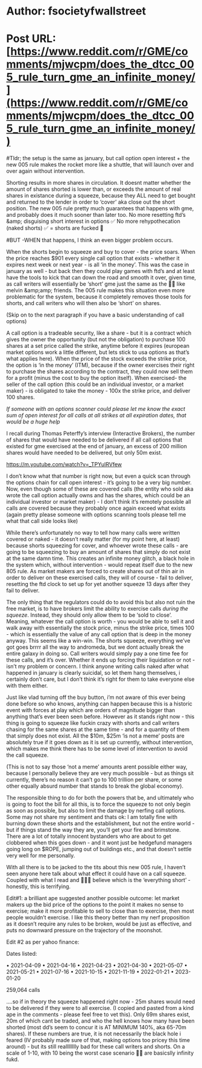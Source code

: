 # Author: fsocietyfwallstreet
# Post URL: [https://www.reddit.com/r/GME/comments/mjwcpm/does_the_dtcc_005_rule_turn_gme_an_infinite_money/](https://www.reddit.com/r/GME/comments/mjwcpm/does_the_dtcc_005_rule_turn_gme_an_infinite_money/)


#Tldr; the setup is the same as january, but call option open interest + the new 005 rule makes the rocket more like a shuttle, that will launch over and over again without intervention.

Shorting results in more shares in circulation.  It doesnt matter whether the amount of shares shorted is lower than, or exceeds the amount of real shares in existance during a squeeze, because they ALL need to get bought and returned to the lender in order to ‘cover’ aka close out the short position.   The new 005 rule pretty much guarantees that happens with gme, and probably does it much sooner than later too.  No more resetting ftd’s &amp;amp; disguising short interest in options ✅ No more rehypothecation (naked shorts) ✅ = shorts are fucked 💯

#BUT -WHEN that happens, I think an even bigger problem occurs.

When the shorts begin to squeeze and buy to cover - the price soars.  When the price reaches $901 every single call option that exists - whether it expires next week or next year - is all ‘in the money’.  This was the case in january as well - but back then they could play games with ftd’s and at least have the tools to kick that can down the road and smooth it over, given time, as call writers will essentially be ‘short’ gme just the same as the 🌈🐻 like melvin &amp;amp;amp; friends.  The 005 rule makes this situation even more problematic for the system, because it completely removes those tools for shorts, and call writers who will then also be ‘short’ on shares.  

(Skip on to the next paragraph if you have a basic understanding of call options)

A call option is a tradeable security, like a share - but it is a contract which gives the owner the opportunity (but not the obligation) to purchase 100 shares at a set price called the strike, anytime before it expires (european market options work a little different, but lets stick to usa options as that’s what applies here).  When the price of the stock exceeds the strike price, the option is ‘in the money’ (ITM), because if the owner exercises their right to purchase the shares according to the contract, they could now sell them for a profit (minus the cost to buy the option itself).  When exercised- the seller of the call option (this could be an individual investor, or a market maker) - is obligated to take the money - 100x the strike price, and deliver 100 shares.  

*If someone with an options scanner could please let me know the exact sum of open interest for all calls at all strikes at all expiration dates, that would be a huge help*

I recall during Thomas Peterffy’s interview (Interactive Brokers), the number of shares that would have needed to be delivered if all call options that existed for gme exercised at the end of january, an excess of 200 million shares would have needed to be delivered, but only 50m exist.  

https://m.youtube.com/watch?v=_TPYuIRVfew

I don’t know what that number is right now, but even a quick scan through the options chain for call open interest - it’s going to be a very big number.  Now, even though some of these are covered calls (the entity who sold aka wrote the call option actually owns and has the shares, which could be an individual investor or market maker) - I don’t think it’s remotely possible all calls are covered because they probably once again exceed what exists (again pretty please someone with options scanning tools please tell me what that call side looks like)

While there’s unfortunately no way to tell how many calls were written covered or naked - it doesn’t really matter (for my point here, at least) because shorts squeezing for cover, and whoever wrote these calls - are going to be squeezing to buy an amount of shares that simply do not exist at the same damn time.  This creates an infinite money glitch, a black hole in the system which, without intervention - would repeat itself due to the new 805 rule.  As market makers are forced to create shares out of thin air in order to deliver on these exercised calls, they will of course - fail to deliver, resetting the ftd clock to set up for yet another squeeze 13 days after they fail to deliver.  

The only thing that the regulators could do to avoid this but also not ruin the free market, is to have brokers limit the ability to exercise calls *during the squeeze*. Instead, they should only allow them to be ‘sold to close’.  Meaning, whatever the call option is worth - you would be able to sell it and walk away with essentially the stock price, minus the strike price, times 100 - which is essentially the value of any call option that is deep in the money anyway.  This seems like a win-win.  The shorts squeeze, everything we’ve got goes brrrr all the way to andromeda, but we dont actually break the entire galaxy in doing so.  Call writers would simply pay a one time fee for these calls, and it’s over.  Whether it ends up forcing their liquidation or not - isn’t my problem or concern.  I think anyone writing calls naked after what happened in january is clearly suicidal, so let them hang themselves, i certainly don’t care, but I don’t think it’s right for them to take everyone else with them either.

Just like vlad turning off the buy button, i’m not aware of this ever being done before so who knows, anything can happen because this is a historic event with forces at play which are orders of magnitude bigger than anything that’s ever been seen before.  However as it stands right now - this thing is going to squeeze like fuckin crazy with shorts and call writers chasing for the same shares at the same time - and for a quantity of them that simply does not exist.  All the $10m, $25m ‘is not a meme’ posts are absolutely true if it goes down as it is set up currently, without intervention, which makes me think there has to be some level of intervention to avoid the call squeeze.  

(This is not to say those ‘not a meme’ amounts arent possible either way, because I personally believe they are very much possible - but as things sit currently, there’s no reason it can’t go to 100 trillion per share, or some other equally absurd number that stands to break the global economy).

The responsible thing to do for both the powers that be, and ultimately who is going to foot the bill for all this, is to force the squeeze to not only begin as soon as possible, but also to limit the damage by nerfing call options.  Some may not share my sentiment and thats ok: I am totally fine with burning down these shorts and the establishment, but not the entire world - but if things stand the way they are, you’ll get your fire and brimstone.  There are a lot of totally innocent bystanders who are about to get clobbered when this goes down - and it wont just be hedgefund managers going long on $ROPE, jumping out of buildings etc., and that doesn’t settle very well for me personally.  

With all there is to be jacked to the tits about this new 005 rule, I haven’t seen anyone here talk about what effect it could have on a call squeeze.  Coupled with what I read and 💯💯💯 believe which is the ‘everything short’ - honestly, this is terrifying.

Edit#1: a brilliant ape suggested another possible outcome: let market makers up the bid price of the options to the point it makes no sense to exercise; make it more profitable to sell to close than to exercise, then most people wouldn’t exercise.  I like this theory better than my nerf proposition as it doesn’t require any rules to be broken, would be just as effective, and puts no downward pressure on the trajectory of the moonshot.

Edit #2 as per yahoo finance:

Dates listed:

•	⁠2021-04-09
•	⁠2021-04-16
•	⁠2021-04-23
•	⁠2021-04-30
•	⁠2021-05-07
•	⁠2021-05-21
•	⁠2021-07-16
•	⁠2021-10-15
•	⁠2021-11-19
•	⁠2022-01-21
•	⁠2023-01-20

259,064 calls

....so if in theory the squeeze happened right now - 25m shares would need to be delivered if they were to all exercise.  (I copied and pasted from a kind ape in the comments - please feel free to vet this). Only 69m shares exist, 20m of which cant be traded, and who the hell knows how many have been shorted (most dd’s seem to concur it is AT MINIMUM 140%, aka 65-70m shares).  If these numbers are true, it is not necessarily the black hole i feared (IV probably made sure of that, making options too pricey this time around) - but its still realllllllly bad for these call writers and shorts.  On a scale of 1-10, with 10 being the worst case scenario 🌈🐻 are basicslly infinity fukd.